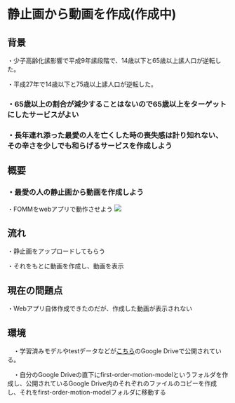 # 静止画から動画を作成(作成中)

## 背景

 ・少子高齢化䛾影響で平成9年䛾段階で、14歳以下と65歳以上䛾人口が逆転した。
 
 ・平成27年で14歳以下と75歳以上䛾人口が逆転した。
 
 ### ・65歳以上の割合が減少することはないので65歳以上をターゲットにしたサービスがよい
 
 ### ・長年連れ添った最愛の人を亡くした時の喪失感は計り知れない、その辛さを少しでも和らげるサービスを作成しよう
 
## 概要

 ### ・最愛の人の静止画から動画を作成しよう
 
  ・FOMMをwebアプリで動作させよう
  ![](https://user-images.githubusercontent.com/73522021/97411942-3d30a200-1944-11eb-8efc-43dbe1836b51.gif)
  
## 流れ

 ・静止画をアップロードしてもらう
 
 ・それをもとに動画を作成し、動画を表示
  

## 現在の問題点

 ・Webアプリ自体作成できたのだが、作成した動画が表示されない

## 環境

　・学習済みモデルやtestデータなどが[こちら](https://drive.google.com/drive/folders/1kZ1gCnpfU0BnpdU47pLM_TQ6RypDDqgw)のGoogle Driveで公開されている。

　・自分のGoogle Driveの直下にfirst-order-motion-modelというフォルダを作成し、公開されているGoogle Drive内のそれぞれのファイルのコピーを作成し、それをfirst-order-motion-modelフォルダに移動する

